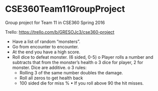 # CSE360Team11GroupProject
Group project for Team 11 in CSE360 Spring 2016 

Trello: https://trello.com/b/GRESOJc3/cse360-project

-	Have a list of random “monsters”. 
-	Go from encounter to encounter. 
-	At the end you have a high score. 
-	Roll dice to defeat monster. (6 sided, 0-5)
  o	Player rolls a number and subtracts that from the monster’s health
  o	3 dice for player, 2 for monster. Dice are additive.
  o	3 rules:
      - Rolling 3 of the same number doubles the damage. 
      -	Roll all zeros to get health back
      - 100 sided die for miss % 
          •	If you roll above 90 the hit misses. 

